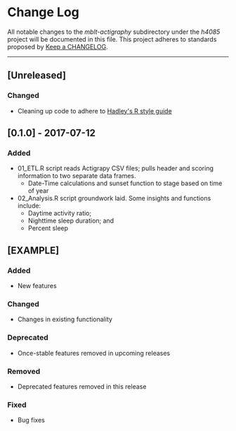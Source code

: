 # Change Log
All notable changes to the *mblt-actigraphy* subdirectory under the *h4085* project will be documented in this file.
This project adheres to standards proposed by [Keep a CHANGELOG](http://keepachangelog.com/).

---

## [Unreleased]
### Changed
- Cleaning up code to adhere to [Hadley's R style guide](http://adv-r.had.co.nz/Style.html)

## [0.1.0] - 2017-07-12
### Added
- 01_ETL.R script reads Actigrapy CSV files; pulls header and scoring information to two separate data frames. 
    - Date-Time calculations and sunset function to stage based on time of year
- 02_Analysis.R script groundwork laid. Some insights and functions include:
    - Daytime activity ratio;
    - Nighttime sleep duration; and 
    - Percent sleep

## [EXAMPLE]
### Added
- New features
### Changed
- Changes in existing functionality
### Deprecated
- Once-stable features removed in upcoming releases
### Removed
- Deprecated features removed in this release
### Fixed
- Bug fixes
